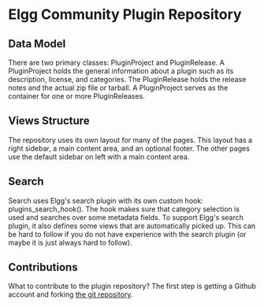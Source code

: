 Elgg Community Plugin Repository
================================

Data Model
-----------

There are two primary classes: PluginProject and PluginRelease. A PluginProject
holds the general information about a plugin such as its description, license,
and categories. The PluginRelease holds the release notes and the actual
zip file or tarball. A PluginProject serves as the container for one or more
PluginReleases.


Views Structure
---------------

The repository uses its own layout for many of the pages. This layout has a
right sidebar, a main content area, and an optional footer. The other pages use
the default sidebar on left with a main content area.


Search
-------

Search uses Elgg's search plugin with its own custom hook: plugins_search_hook().
The hook makes sure that category selection is used and searches over some
metadata fields. To support Elgg's search plugin, it also defines some views
that are automatically picked up. This can be hard to follow if you do not have
experience with the search plugin (or maybe it is just always hard to follow).


Contributions
-------------
What to contribute to the plugin repository? The first step is getting a Github
account and forking [the git repository](https://github.com/Elgg/community_plugins).